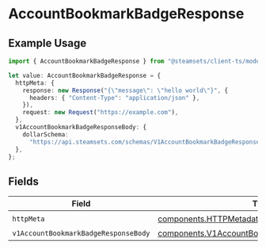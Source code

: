 # AccountBookmarkBadgeResponse

## Example Usage

```typescript
import { AccountBookmarkBadgeResponse } from "@steamsets/client-ts/models/operations";

let value: AccountBookmarkBadgeResponse = {
  httpMeta: {
    response: new Response("{\"message\": \"hello world\"}", {
      headers: { "Content-Type": "application/json" },
    }),
    request: new Request("https://example.com"),
  },
  v1AccountBookmarkBadgeResponseBody: {
    dollarSchema:
      "https://api.steamsets.com/schemas/V1AccountBookmarkBadgeResponseBody.json",
  },
};
```

## Fields

| Field                                                                                                          | Type                                                                                                           | Required                                                                                                       | Description                                                                                                    |
| -------------------------------------------------------------------------------------------------------------- | -------------------------------------------------------------------------------------------------------------- | -------------------------------------------------------------------------------------------------------------- | -------------------------------------------------------------------------------------------------------------- |
| `httpMeta`                                                                                                     | [components.HTTPMetadata](../../models/components/httpmetadata.md)                                             | :heavy_check_mark:                                                                                             | N/A                                                                                                            |
| `v1AccountBookmarkBadgeResponseBody`                                                                           | [components.V1AccountBookmarkBadgeResponseBody](../../models/components/v1accountbookmarkbadgeresponsebody.md) | :heavy_minus_sign:                                                                                             | OK                                                                                                             |